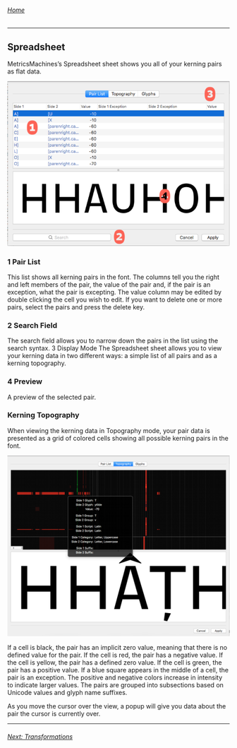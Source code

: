 ###### [Home](index.html)

---

## Spreadsheet

MetricsMachines’s Spreadsheet sheet shows you all of your kerning pairs as flat data.

![](images/spreadsheet.png)

### 1 Pair List
This list shows all kerning pairs in the font. The columns tell you the right and left members of the pair, the value of the pair and, if the pair is an exception, what the pair is excepting. The value column may be edited by double clicking the cell you wish to edit. If you want to delete one or more pairs, select the pairs and press the delete key.

### 2 Search Field
The search field allows you to narrow down the pairs in the list using the search syntax. 3 Display Mode
The Spreadsheet sheet allows you to view your kerning data in two different ways: a simple list of all pairs and as a kerning topography.

### 4 Preview
A preview of the selected pair.

### Kerning Topography

When viewing the kerning data in Topography mode, your pair data is presented as a grid of colored cells showing all possible kerning pairs in the font.

![](images/kerningTopography.png)

If a cell is black, the pair has an implicit zero value, meaning that there is no defined value for the pair. If the cell is red, the pair has a negative value. If the cell is yellow, the pair has a defined zero value. If the cell is green, the pair has a positive value. If a blue square appears in the middle of a cell, the pair is an exception. The positive and negative colors increase in intensity to indicate larger values. The pairs are grouped into subsections based on Unicode values and glyph name suffixes.

As you move the cursor over the view, a popup will give you data about the pair the cursor is currently over.

---

###### [Next: Transformations](transformations.html)
